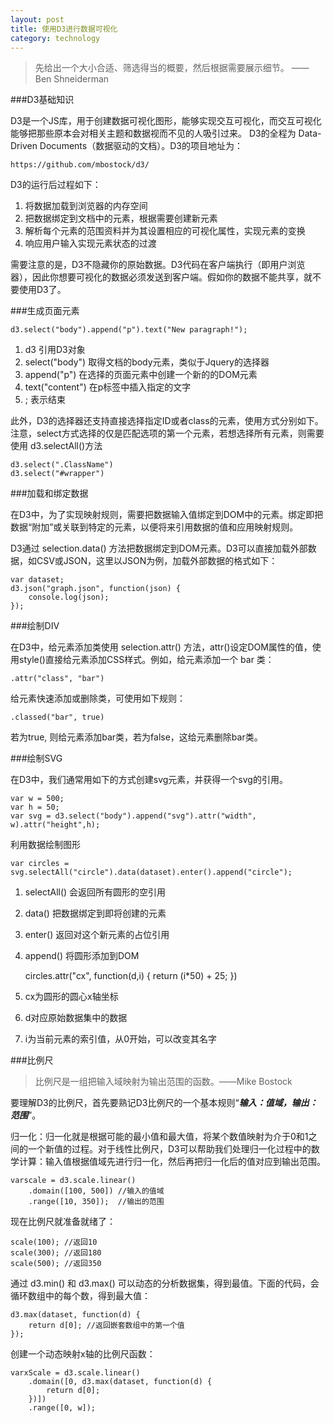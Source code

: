 ```yaml
---
layout: post
title: 使用D3进行数据可视化
category: technology
---
```


> 先给出一个大小合适、筛选得当的概要，然后根据需要展示细节。 —— Ben Shneiderman

###D3基础知识

D3是一个JS库，用于创建数据可视化图形，能够实现交互可视化，而交互可视化能够把那些原本会对相关主题和数据视而不见的人吸引过来。 D3的全程为 Data-Driven Documents（数据驱动的文档）。D3的项目地址为：

	https://github.com/mbostock/d3/

<!--more-->

D3的运行后过程如下：

1. 将数据加载到浏览器的内存空间
2. 把数据绑定到文档中的元素，根据需要创建新元素
3. 解析每个元素的范围资料并为其设置相应的可视化属性，实现元素的变换
4. 响应用户输入实现元素状态的过渡

需要注意的是，D3不隐藏你的原始数据。D3代码在客户端执行（即用户浏览器），因此你想要可视化的数据必须发送到客户端。假如你的数据不能共享，就不要使用D3了。

###生成页面元素

	d3.select("body").append("p").text("New paragraph!");

1. d3 引用D3对象
2. select("body") 取得文档的body元素，类似于Jquery的选择器
3. append("p") 在选择的页面元素中创建一个新的的DOM元素
4. text("content") 在p标签中插入指定的文字
5. ; 表示结束

此外，D3的选择器还支持直接选择指定ID或者class的元素，使用方式分别如下。注意，select方式选择的仅是匹配选项的第一个元素，若想选择所有元素，则需要使用 d3.selectAll()方法

	d3.select(".ClassName")
	d3.select("#wrapper")

###加载和绑定数据

在D3中，为了实现映射规则，需要把数据输入值绑定到DOM中的元素。绑定即把数据“附加”或关联到特定的元素，以便将来引用数据的值和应用映射规则。

D3通过 selection.data() 方法把数据绑定到DOM元素。D3可以直接加载外部数据，如CSV或JSON，这里以JSON为例，加载外部数据的格式如下：

	var dataset;
	d3.json("graph.json", function(json) {
		console.log(json);
	});

###绘制DIV

在D3中，给元素添加类使用 selection.attr() 方法，attr()设定DOM属性的值，使用style()直接给元素添加CSS样式。例如，给元素添加一个 bar 类：

	.attr("class", "bar")

给元素快速添加或删除类，可使用如下规则：

	.classed("bar", true)

若为true, 则给元素添加bar类，若为false，这给元素删除bar类。

###绘制SVG

在D3中，我们通常用如下的方式创建svg元素，并获得一个svg的引用。

	var w = 500;
	var h = 50;
	var svg = d3.select("body").append("svg").attr("width", w).attr("height",h);

利用数据绘制图形

	var circles = svg.selectAll("circle").data(dataset).enter().append("circle");

1. selectAll() 会返回所有圆形的空引用
2. data() 把数据绑定到即将创建的元素
3. enter() 返回对这个新元素的占位引用
4. append() 将圆形添加到DOM

	circles.attr("cx", function(d,i) {
		return (i*50) + 25;
	})

1. cx为圆形的圆心x轴坐标
2. d对应原始数据集中的数据
3. i为当前元素的索引值，从0开始，可以改变其名字

###比例尺

>比例尺是一组把输入域映射为输出范围的函数。——Mike Bostock

要理解D3的比例尺，首先要熟记D3比例尺的一个基本规则“***输入：值域，输出：范围***”。

归一化：归一化就是根据可能的最小值和最大值，将某个数值映射为介于0和1之间的一个新值的过程。对于线性比例尺，D3可以帮助我们处理归一化过程中的数学计算：输入值根据值域先进行归一化，然后再把归一化后的值对应到输出范围。

	varscale = d3.scale.linear()
		.domain([100, 500]) //输入的值域
		.range([10, 350]);  //输出的范围

现在比例尺就准备就绪了：
	
	scale(100); //返回10
	scale(300); //返回180
	scale(500); //返回350

通过 d3.min() 和 d3.max() 可以动态的分析数据集，得到最值。下面的代码，会循环数组中的每个数，得到最大值：

	d3.max(dataset, function(d) {
		return d[0]; //返回嵌套数组中的第一个值
	});

创建一个动态映射x轴的比例尺函数：

	varxScale = d3.scale.linear()
		.domain([0, d3.max(dataset, function(d) { 
			return d[0]; 
		})])
		.range([0, w]);